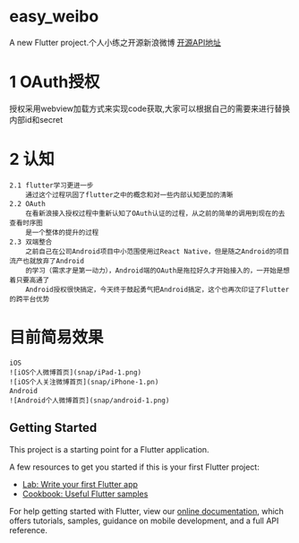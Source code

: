 # easy_weibo

A new Flutter project.个人小练之开源新浪微博
[开源API地址](https://open.weibo.com/?display=0&retcode=6102)

# 1 OAuth授权

授权采用webview加载方式来实现code获取,大家可以根据自己的需要来进行替换内部id和secret

# 2 认知

    2.1 flutter学习更进一步
        通过这个过程巩固了flutter之中的概念和对一些内部认知更加的清晰
    2.2 OAuth
        在看新浪接入授权过程中重新认知了OAuth认证的过程，从之前的简单的调用到现在的去查看时序图
        是一个整体的提升的过程
    2.3 双端整合
        之前自己在公司Android项目中小范围使用过React Native，但是随之Android的项目流产也就放弃了Android
        的学习（需求才是第一动力），Android端的OAuth是拖拉好久才开始接入的，一开始是想着只要高通了
        Android授权很快搞定，今天终于鼓起勇气把Android搞定，这个也再次印证了Flutter的跨平台优势
        
        
# 目前简易效果

    iOS
    ![iOS个人微博首页](snap/iPad-1.png)
    ![iOS个人关注微博首页](snap/iPhone-1.pn)
    Android
    ![Android个人微博首页](snap/android-1.png)

## Getting Started

This project is a starting point for a Flutter application.

A few resources to get you started if this is your first Flutter project:

- [Lab: Write your first Flutter app](https://flutter.io/docs/get-started/codelab)
- [Cookbook: Useful Flutter samples](https://flutter.io/docs/cookbook)

For help getting started with Flutter, view our 
[online documentation](https://flutter.io/docs), which offers tutorials, 
samples, guidance on mobile development, and a full API reference.
